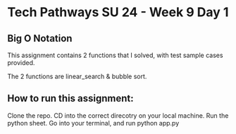# Tech Pathways SU 24 - Week 9 Day 1

## Big O Notation

This assignment contains 2 functions that I solved, with test sample cases provided. 

The 2 functions are linear_search & bubble sort. 

## How to run this assignment:

Clone the repo.
CD into the correct direcotry on your local machine. 
Run the python sheet.
Go into your terminal, and run python app.py

